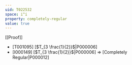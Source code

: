 ```yaml
---
uid: T022532
space: i^i
property: completely-regular
value: true
---
```

[[Proof]]

* [T001095] [$T_{3 \frac{1}{2}}$|P000006]
* [I000149] [$T_{3 \frac{1}{2}}$|P000006] => [Completely Regular|P000012]

